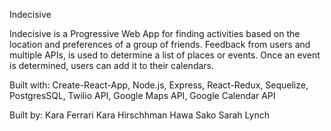 Indecisive

Indecisive is a Progressive Web App for finding activities based on the location and preferences of a group of friends.
Feedback from users and multiple APIs, is used to determine a list of places or events. Once an event is determined, 
users can add it to their calendars.

Built with:
Create-React-App, Node.js, Express, React-Redux, Sequelize, PostgresSQL, Twilio API, Google Maps API, Google Calendar API

Built by:
Kara Ferrari
Kara Hirschhman
Hawa Sako
Sarah Lynch
